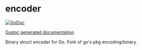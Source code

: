 encoder
=======

[![GoDoc](http://godoc.org/github.com//skycoin/skycoin/src/cipher/encoder?status.png)](http://godoc.org/github.com/dollarydooslab/dollarydoos-master/src/cipher/encoder)

[Godoc generated documentation](https://godoc.org/github.com/dollarydooslab/dollarydoos-master/src/cipher/encoder)

Binary struct encoder for Go.  Fork of go's pkg encoding/binary.
